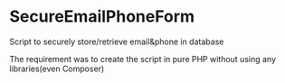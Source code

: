 # SecureEmailPhoneForm
Script to securely store/retrieve email&amp;phone in database

The requirement was to create the script in pure PHP without using any libraries(even Composer)

